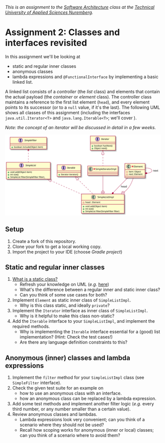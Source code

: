 _This is an assignment to the [Software Architecture](https://ohm-softa.github.io) class at the [Technical University of Applied Sciences Nuremberg](http://www.th-nuernberg.de)._

# Assignment 2: Classes and interfaces revisited

In this assignment we'll be looking at 
- static and regular inner classes
- anonymous classes
- lambda expressions and `@FunctionalInterface`
by implementing a basic linked list.

A linked list consists of a _controller_ (the _list_ class) and elements that contain the actual payload (the _container_ or _element_ class).
The controller class maintains a reference to the first list element (`head`), and every element points to its successor (or to a `null` value, if it's the last).
The following UML shows all classes of this assignment (including the interfaces `java.util.Iterator<T>` and `java.lang.Iterable<T>`; we'll cover ).

_Note: the concept of an iterator will be discussed in detail in a few weeks._

![Classes](assets/class-spec.svg)


## Setup

1. Create a fork of this repository.
2. Clone your fork to get a local working copy.
3. Import the project to your IDE (choose _Gradle project_)


## Static and regular inner classes

1. [What is a static class?](http://lmgtfy.com/?q=java+static+inner+class)
	- Refresh your knowledge on UML (_e.g._ [here](http://plantuml.com/class-diagram))
	- What's the difference between a regular inner and static inner class?
	- Can you think of some use cases for both?
2. Implement `Element` as static inner class of `SimpleListImpl`.
	- Why is this class static, and ideally `private`?
3. Implement the `Iterator` interface as inner class of `SimpleListImpl`.
	- Why is it helpful to make this class non-static?
4. Add the `Iterable` interface to your `SimpleListImpl`, and implement the required methods.
	- Why is implementing the `Iterable` interface essential for a (good) list implementation? (Hint: Check the test cases!)
	- Are there any language definition constraints to this?


## Anonymous (inner) classes and lambda expressions

1. Implement the `filter` method for your `SimpleListImpl` class (see `SimpleFilter` interface).
2. Check the given test suite for an example on 
	- how to use an anonymous class with an interface.
	- how an anonymous class can be replaced by a lambda expression.
3. Add some test methods and implement another filter logic (_e.g._ every third number, or any number smaller than a certain value).
5. Review anonymous classes and lambdas.
	- Lambda expressions look very convenient; can you think of a scenario where they should not be used?
	- Recall how scoping works for anonymous (inner or local) classes; can you think of a scenario where to avoid them?
